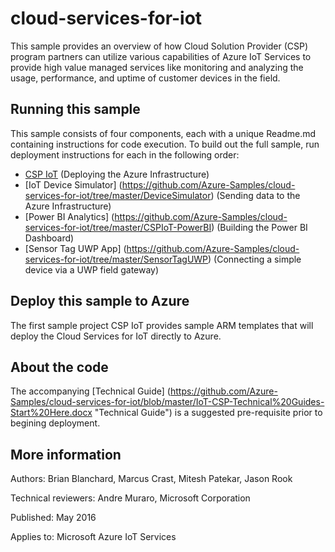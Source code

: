 # cloud-services-for-iot
This sample provides an overview of how Cloud Solution Provider (CSP) program partners can utilize various capabilities of Azure IoT Services to provide high value managed services like monitoring and analyzing the usage, performance, and uptime of customer devices in the field.
## Running this sample
This sample consists of four components, each with a unique Readme.md containing instructions for code execution. To build out the full sample, run deployment instructions for each in the following order:
+ [CSP IoT](https://github.com/Azure-Samples/cloud-services-for-iot/tree/master/CSPIoT) (Deploying the Azure Infrastructure)
+ [IoT Device Simulator] (https://github.com/Azure-Samples/cloud-services-for-iot/tree/master/DeviceSimulator) (Sending data to the Azure Infrastructure)
+ [Power BI Analytics] (https://github.com/Azure-Samples/cloud-services-for-iot/tree/master/CSPIoT-PowerBI) (Building the Power BI Dashboard)
+ [Sensor Tag UWP App] (https://github.com/Azure-Samples/cloud-services-for-iot/tree/master/SensorTagUWP) (Connecting a simple device via a UWP field gateway)

## Deploy this sample to Azure
The first sample project CSP IoT provides sample ARM templates that will deploy the Cloud Services for IoT directly to Azure. 

## About the code
The accompanying [Technical Guide] (https://github.com/Azure-Samples/cloud-services-for-iot/blob/master/IoT-CSP-Technical%20Guides-Start%20Here.docx "Technical Guide") is a suggested pre-requisite prior to begining deployment. 


## More information
Authors: Brian Blanchard, Marcus Crast, Mitesh Patekar, Jason Rook

Technical reviewers: Andre Muraro, Microsoft Corporation

Published: May 2016 

Applies to: Microsoft Azure IoT Services
